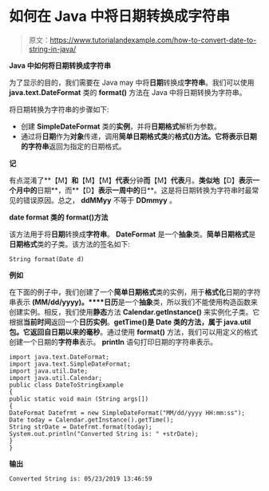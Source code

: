 # 如何在 Java 中将日期转换成字符串

> 原文：<https://www.tutorialandexample.com/how-to-convert-date-to-string-in-java/>

**Java 中如何将日期转换成字符串**

为了显示的目的，我们需要在 Java may 中将**日期**转换成**字符串**。我们可以使用 **java.text.DateFormat** 类的 **format()** 方法在 Java 中将日期转换为字符串。

将日期转换为字符串的步骤如下:

*   创建 **SimpleDateFormat** 类的**实例**，并将**日期格式**解析为参数。
*   通过将**日期**作为**对象**传递，调用**简单日期格式类**的**格式()**方法。它将表示日期的**字符串**返回为指定的日期格式。

**记**

有点混淆了**【M】**和**【M】【M】**代表**分钟**而**【M】**代表**月。**类似地**【D】**表示一个月中的**日期**，而**【D】**表示一周中的**日**。这是将日期转换为字符串时最常见的错误原因。总之， **ddMMyy** 不等于 **DDmmyy** 。

**date format 类的 format()方法**

该方法用于将**日期**转换成**字符串**。 **DateFormat** 是一个**抽象**类。**简单日期格式**是**日期格式**类的子类。该方法的签名如下:

```
String format(Date d)
```

**例如**

在下面的例子中，我们创建了一个**简单日期格式**类的实例，用于**格式化**日期的字符串表示 **(MM/dd/yyyy)。****日历**是一个**抽象**类，所以我们不能使用构造函数来创建实例。相反，我们使用**静态**方法 **Calendar.getInstance()** 来实例化子类。它根据**当前时间**返回一个**日历实例**。**getTime()**是 **Date** 类的方法，属于 **java.util** 包。它返回自日期以来的**毫秒**。通过使用 **format()** 方法，我们可以用定义的格式创建一个日期的**字符串**表示。 **println** 语句打印日期的字符串表示。

```
import java.text.DateFormat; 
import java.text.SimpleDateFormat; 
import java.util.Date; 
import java.util.Calendar; 
public class DateToStringExample
{
public static void main (String args[])
{
DateFormat Datefrmt = new SimpleDateFormat("MM/dd/yyyy HH:mm:ss");
Date today = Calendar.getInstance().getTime();        
String strDate = Datefrmt.format(today);
System.out.println("Converted String is: " +strDate);
}
}
```

**输出**

```
Converted String is: 05/23/2019 13:46:59
```